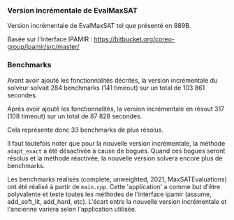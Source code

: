 ### Version incrémentale de EvalMaxSAT

Version incrémentale de EvalMaxSAT tel que présenté en 889B. 

Basée sur l'interface IPAMIR : https://bitbucket.org/coreo-group/ipamir/src/master/


### Benchmarks

Avant avoir ajouté les fonctionnalités décrites, la version incrémentale du solveur solvait 284 benchmarks (141 timeout) sur un total de 103 861 secondes.

Après avoir ajouté les fonctionnalités, la version incrémentale en résout 317 (108 timeout) sur un total de 87 828 secondes.

Cela représente donc 33 benchmarks de plus résolus.

Il faut toutefois noter que pour la nouvelle version incrémentale, la méthode `adapt_exact` a été désactivée à cause de bogues. Quand ces bogues seront résolus et la méthode réactivée, la nouvelle version solvera encore plus de benchmarks.

Les benchmarks réalisés (complete, unweighted, 2021, MaxSATEvaluations) ont été réalisé à partir de `main.cpp`. Cette 'application' a comme but d'être polyvalente et teste toutes les méthodes de l'interface ipamir (assume, add_soft_lit, add_hard, etc). L'écart entre la nouvelle version incrémentale et l'ancienne variera selon l'application utilisée. 
